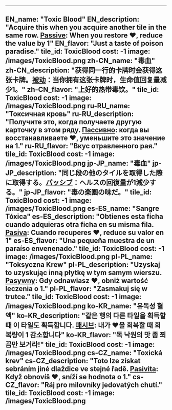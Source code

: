 ---

EN_name: "Toxic Blood"
EN_description: "Acquire this when you acquire another tile in the same row. <u>Passive</u>: When you restore ❤️, reduce the value by 1"
EN_flavor: "Just a taste of poison paradise."
tile_id: ToxicBlood
cost: -1
image: /images/ToxicBlood.png
zh-CN_name: "毒血"
zh-CN_description: "获得同一行的卡牌时会获得这张卡牌。<u>被动</u>：当你拥有这张卡牌时，生命值回复量减少1。"
zh-CN_flavor: "上好的热带毒饮。"
tile_id: ToxicBlood
cost: -1
image: /images/ToxicBlood.png
ru-RU_name: "Токсичная кровь"
ru-RU_description: "Получите это, когда получаете другую карточку в этом ряду. <u>Пассивно</u>: когда вы восстанавливаете ❤️, уменьшите это значение на 1."
ru-RU_flavor: "Вкус отравленного рая."
tile_id: ToxicBlood
cost: -1
image: /images/ToxicBlood.png
jp-JP_name: "毒血"
jp-JP_description: "同じ段の他のタイルを取得した際に取得する。<u>パッシブ</u>：ヘルスの回復量が1減少する。"
jp-JP_flavor: "毒の楽園の味だ。"
tile_id: ToxicBlood
cost: -1
image: /images/ToxicBlood.png
es-ES_name: "Sangre Tóxica"
es-ES_description: "Obtienes esta ficha cuando adquieras otra ficha en su misma fila. <u>Pasiva</u>: Cuando recuperes ❤️, reduce su valor en 1"
es-ES_flavor: "Una pequeña muestra de un paraíso envenenado."
tile_id: ToxicBlood
cost: -1
image: /images/ToxicBlood.png
pl-PL_name: "Toksyczna Krew"
pl-PL_description: "Uzyskaj to uzyskując inną płytkę w tym samym wierszu. <u>Pasywny</u>: Gdy odnawiasz ❤️, obniż wartość leczenia o 1."
pl-PL_flavor: "Zasmakuj się w trutce."
tile_id: ToxicBlood
cost: -1
image: /images/ToxicBlood.png
ko-KR_name: "유독성 혈액"
ko-KR_description: "같은 행의 다른 타일을 획득할 때 이 타일도 획득합니다. <u>패시브</u>: 내가 ❤️을 회복할 때 회복량이 1 감소합니다"
ko-KR_flavor: "독 낙원의 맛 좀 쬐끔만 보거라!"
tile_id: ToxicBlood
cost: -1
image: /images/ToxicBlood.png
cs-CZ_name: "Toxická krev"
cs-CZ_description: "Toto lze získat sebráním jiné dlaždice ve stejné řadě. <u>Pasivita</u>: Když obnovíš ❤️, sníží se hodnota o 1."
cs-CZ_flavor: "Ráj pro milovníky jedovatých chutí."
tile_id: ToxicBlood
cost: -1
image: /images/ToxicBlood.png
---